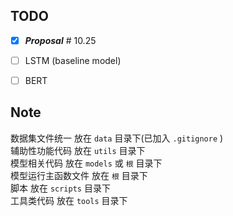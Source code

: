 ## TODO
- [x] ***Proposal*** # 10.25
- [ ] LSTM (baseline model)
- [ ] BERT


## Note
数据集文件统一 放在 `data` 目录下(已加入 `.gitignore` )  
辅助性功能代码 放在 `utils` 目录下  
模型相关代码 放在 `models` 或 `根` 目录下  
模型运行主函数文件 放在 `根` 目录下  
脚本 放在 `scripts` 目录下  
工具类代码 放在 `tools` 目录下
